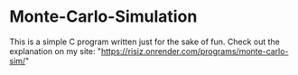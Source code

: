 # Monte-Carlo-Simulation

This is a simple C program written just for the sake of fun.
Check out the explanation on my site: "https://risiz.onrender.com/programs/monte-carlo-sim/"
